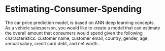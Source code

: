 # Estimating-Consumer-Spending
The car price prediction model, is based on ANN deep learning concepts. As a vehicle salesperson, you would like to create a model that can estimate the overall amount that consumers would spend given the following characteristics: customer name, customer email, country, gender, age, annual salary, credit card debt, and net worth .
